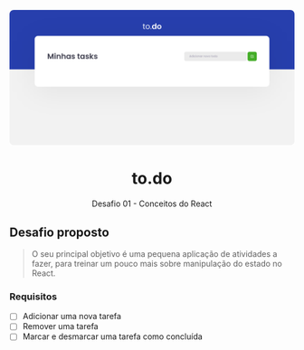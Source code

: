 <p align="center">
  <img src="./.github/project.png" alt="Preview do projeto">
</p>

<h1 align="center">
  to.do
</h1>

<p align="center">
Desafio 01 - Conceitos do React
</p>

## Desafio proposto

> O seu principal objetivo é uma pequena aplicação de atividades a fazer, para treinar um pouco mais sobre manipulação do estado no React.

### Requisitos

- [ ] Adicionar uma nova tarefa
- [ ] Remover uma tarefa
- [ ] Marcar e desmarcar uma tarefa como concluída